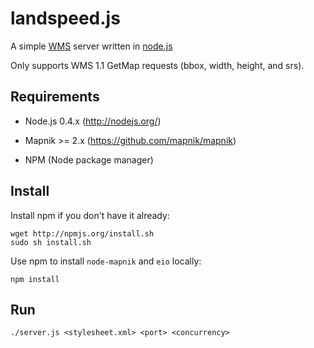 # landspeed.js

A simple [WMS](http://www.opengeospatial.org/standards/wms) server written in [node.js](http://nodejs.org/)

Only supports WMS 1.1 GetMap requests (bbox, width, height, and srs).


## Requirements

 * Node.js 0.4.x (http://nodejs.org/)
 
 * Mapnik >= 2.x (https://github.com/mapnik/mapnik)

 * NPM (Node package manager)


## Install

Install npm if you don't have it already:

    wget http://npmjs.org/install.sh
    sudo sh install.sh


Use npm to install `node-mapnik` and `eio` locally:

    npm install


## Run

    ./server.js <stylesheet.xml> <port> <concurrency>